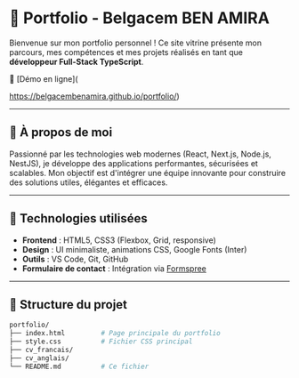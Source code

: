 # 💼 Portfolio - Belgacem BEN AMIRA

Bienvenue sur mon portfolio personnel ! Ce site vitrine présente mon parcours, mes compétences et mes projets réalisés en tant que **développeur Full-Stack TypeScript**.

🔗 [Démo en ligne](

https://belgacembenamira.github.io/portfolio/)

---

## 🧠 À propos de moi

Passionné par les technologies web modernes (React, Next.js, Node.js, NestJS), je développe des applications performantes, sécurisées et scalables. 
Mon objectif est d'intégrer une équipe innovante pour construire des solutions utiles, élégantes et efficaces.

---

## 🧰 Technologies utilisées

- **Frontend** : HTML5, CSS3 (Flexbox, Grid, responsive)
- **Design** : UI minimaliste, animations CSS, Google Fonts (Inter)
- **Outils** : VS Code, Git, GitHub
- **Formulaire de contact** : Intégration via [Formspree](https://formspree.io)

---

## 📁 Structure du projet

```bash
portfolio/
├── index.html         # Page principale du portfolio
├── style.css          # Fichier CSS principal
├── cv_francais/
├── cv_anglais/           
└── README.md          # Ce fichier

